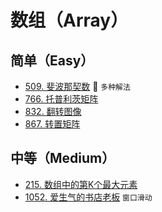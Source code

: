 # 数组（Array）

## 简单（Easy）

- [509. 斐波那契数](https://leetcode-cn.com/problems/fibonacci-number/) 🌟 `多种解法`
- [766. 托普利茨矩阵](https://leetcode-cn.com/problems/toeplitz-matrix/)
- [832. 翻转图像](https://leetcode-cn.com/problems/flipping-an-image/)
- [867. 转置矩阵](https://leetcode-cn.com/problems/transpose-matrix/)

## 中等（Medium）

- [215. 数组中的第K个最大元素](https://leetcode-cn.com/problems/kth-largest-element-in-an-array/)
- [1052. 爱生气的书店老板](https://leetcode-cn.com/problems/grumpy-bookstore-owner/) `窗口滑动`
